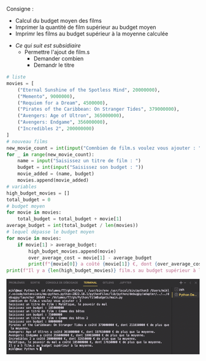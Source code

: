 Consigne : 
* Calcul du budget moyen des films
* Imprimer la quantité de film supérieur au budget moyen
* Imprimr les films au budget supérieur à la moyenne calculée
- *Ce qui suit est subsidiaire*
    * Permettre l'ajout de film.s
        * Demander combien
        * Demandr le titre

```python
# liste
movies = [
    ("Eternal Sunshine of the Spotless Mind", 20000000),
    ("Memento", 9000000),
    ("Requiem for a Dream", 4500000),
    ("Pirates of the Caribbean: On Stranger Tides", 379000000),
    ("Avengers: Age of Ultron", 365000000),
    ("Avengers: Endgame", 356000000),
    ("Incredibles 2", 200000000)
]
# nouveau films
new_movie_count = int(input("Comnbien de film.s voulez vous ajouter : "))
for _ in range(new_movie_count):
    name = input("Saisissez un titre de film : ")
    budget = int(input("Saisissez son budget : "))
    movie_added = (name, budget)
    movies.append(movie_added)
# variables
high_budget_movies = []
total_budget = 0
# budget moyen
for movie in movies:
    total_budget = total_budget + movie[1]
average_budget = int(total_budget / len(movies))
# lequel dépasse le budget moyen
for movie in movies:
    if movie[1] > average_budget:
        high_budget_movies.append(movie)
        over_average_cost = movie[1] - average_budget
        print(f"{movie[0]} a coûté {movie[1]} €, dont {over_average_cost} € de plus que la moyenne.")
print(f"Il y a {len(high_budget_movies)} film.s au budget supérieur à la moyenne.")
```
![Aperçu](console.png "Aperçu")